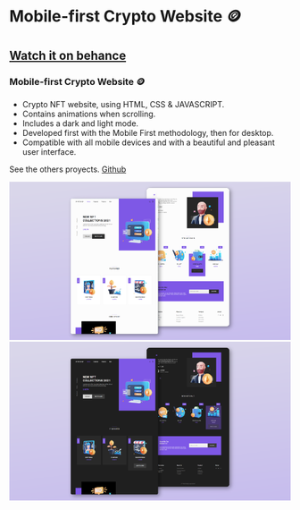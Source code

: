 # Mobile-first Crypto Website 🪙
## [Watch it on behance](https://www.behance.net/soyrafaelalexander)
###  Mobile-first Crypto Website 🪙

- Crypto NFT website, using HTML, CSS & JAVASCRIPT.
- Contains animations when scrolling.
- Includes a dark and light mode.
- Developed first with the Mobile First methodology, then for desktop.
- Compatible with all mobile devices and with a beautiful and pleasant user interface.

See the others proyects. [Github](https://github.com/noesrafa)

![vacations-website](/preview.png)
![vacations-website](/previewDark.png)
